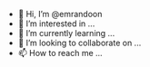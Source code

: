 - 👋 Hi, I’m @emrandoon
- 👀 I’m interested in ...
- 🌱 I’m currently learning ...
- 💞️ I’m looking to collaborate on ...
- 📫 How to reach me ...

<!---
emrandoon/emrandoon is a ✨ special ✨ repository because its `README.md` (this file) appears on your GitHub profile.
You can click the Preview link to take a look at your changes.
--->
